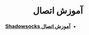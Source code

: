 
<div dir="rtl">

# آموزش اتصال

- ### [آموزش اتصال Shadowsocks](shadowsocks-v2ray-tls/how-to-connect.md)

</div>


